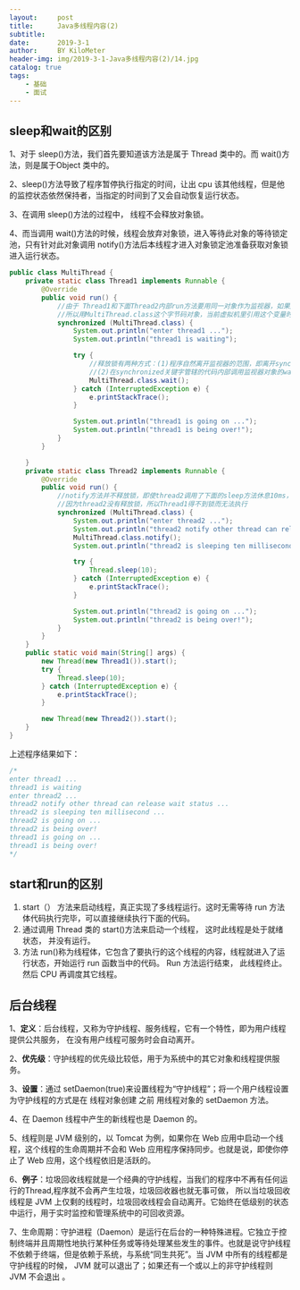 ```yaml
---
layout:     post
title:      Java多线程内容(2)
subtitle:   
date:       2019-3-1
author:     BY KiloMeter
header-img: img/2019-3-1-Java多线程内容(2)/14.jpg
catalog: true
tags:
    - 基础
    - 面试
---
```


## sleep和wait的区别

1、对于 sleep()方法，我们首先要知道该方法是属于 Thread 类中的。而 wait()方法，则是属于Object 类中的。 

2、sleep()方法导致了程序暂停执行指定的时间，让出 cpu 该其他线程，但是他的监控状态依然保持者，当指定的时间到了又会自动恢复运行状态。 

3、在调用 sleep()方法的过程中， 线程不会释放对象锁。 

4、而当调用 wait()方法的时候，线程会放弃对象锁，进入等待此对象的等待锁定池，只有针对此对象调用 notify()方法后本线程才进入对象锁定池准备获取对象锁进入运行状态。

```java
public class MultiThread {
    private static class Thread1 implements Runnable {
        @Override
        public void run() {
            //由于 Thread1和下面Thread2内部run方法要用同一对象作为监视器，如果用this则Thread1和Threa2的this不是同一对象
            //所以用MultiThread.class这个字节码对象，当前虚拟机里引用这个变量时指向的都是同一个对象
            synchronized (MultiThread.class) {
                System.out.println("enter thread1 ...");
                System.out.println("thread1 is waiting");

                try {
                    //释放锁有两种方式：(1)程序自然离开监视器的范围，即离开synchronized关键字管辖的代码范围
                    //(2)在synchronized关键字管辖的代码内部调用监视器对象的wait()方法。这里使用wait方法
                    MultiThread.class.wait();
                } catch (InterruptedException e) {
                    e.printStackTrace();
                }

                System.out.println("thread1 is going on ...");
                System.out.println("thread1 is being over!");
            }
        }

    }
    private static class Thread2 implements Runnable {
        @Override
        public void run() {
            //notify方法并不释放锁，即使thread2调用了下面的sleep方法休息10ms，但thread1仍然不会执行
            //因为thread2没有释放锁，所以Thread1得不到锁而无法执行
            synchronized (MultiThread.class) {
                System.out.println("enter thread2 ...");
                System.out.println("thread2 notify other thread can release wait status ...");
                MultiThread.class.notify();
                System.out.println("thread2 is sleeping ten millisecond ...");

                try {
                    Thread.sleep(10);
                } catch (InterruptedException e) {
                    e.printStackTrace();
                }

                System.out.println("thread2 is going on ...");
                System.out.println("thread2 is being over!");
            }
        }
    }
    public static void main(String[] args) {
        new Thread(new Thread1()).start();
        try {
            Thread.sleep(10);
        } catch (InterruptedException e) {
            e.printStackTrace();
        }

        new Thread(new Thread2()).start();
    }
}
```

上述程序结果如下：

```java
/*
enter thread1 ...
thread1 is waiting
enter thread2 ...
thread2 notify other thread can release wait status ...
thread2 is sleeping ten millisecond ...
thread2 is going on ...
thread2 is being over!
thread1 is going on ...
thread1 is being over!
*/
```

## start和run的区别

1. start（） 方法来启动线程，真正实现了多线程运行。这时无需等待 run 方法体代码执行完毕，可以直接继续执行下面的代码。
2. 通过调用 Thread 类的 start()方法来启动一个线程， 这时此线程是处于就绪状态， 并没有运行。
3. 方法 run()称为线程体，它包含了要执行的这个线程的内容，线程就进入了运行状态，开始运行 run 函数当中的代码。 Run 方法运行结束， 此线程终止。然后 CPU 再调度其它线程。

## 后台线程

1、**定义**：后台线程，又称为守护线程、服务线程，它有一个特性，即为用户线程 提供公共服务， 在没有用户线程可服务时会自动离开。 

2、**优先级**：守护线程的优先级比较低，用于为系统中的其它对象和线程提供服务。 

3、**设置**：通过 setDaemon(true)来设置线程为“守护线程”；将一个用户线程设置为守护线程的方式是在 线程对象创建 之前 用线程对象的 setDaemon 方法。

4、在 Daemon 线程中产生的新线程也是 Daemon 的。 

5、线程则是 JVM 级别的，以 Tomcat 为例，如果你在 Web 应用中启动一个线程，这个线程的生命周期并不会和 Web 应用程序保持同步。也就是说，即使你停止了 Web 应用，这个线程依旧是活跃的。 

6、**例子**：垃圾回收线程就是一个经典的守护线程，当我们的程序中不再有任何运行的Thread,程序就不会再产生垃圾，垃圾回收器也就无事可做， 所以当垃圾回收线程是 JVM 上仅剩的线程时，垃圾回收线程会自动离开。它始终在低级别的状态中运行，用于实时监控和管理系统中的可回收资源。 

7、生命周期：守护进程（Daemon）是运行在后台的一种特殊进程。它独立于控制终端并且周期性地执行某种任务或等待处理某些发生的事件。也就是说守护线程不依赖于终端，但是依赖于系统，与系统“同生共死”。当 JVM 中所有的线程都是守护线程的时候， JVM 就可以退出了；如果还有一个或以上的非守护线程则 JVM 不会退出 。

